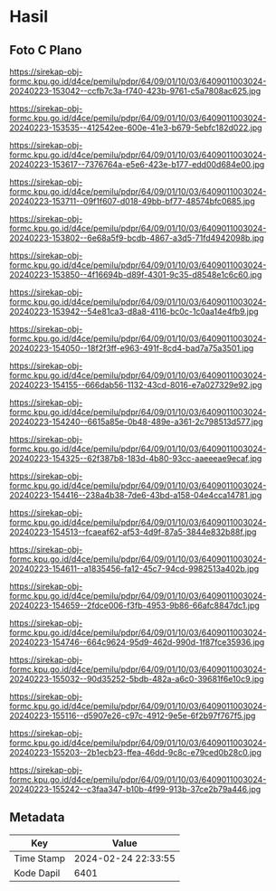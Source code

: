 # Hasil

## Foto C Plano

https://sirekap-obj-formc.kpu.go.id/d4ce/pemilu/pdpr/64/09/01/10/03/6409011003024-20240223-153042--ccfb7c3a-f740-423b-9761-c5a7808ac625.jpg

https://sirekap-obj-formc.kpu.go.id/d4ce/pemilu/pdpr/64/09/01/10/03/6409011003024-20240223-153535--412542ee-600e-41e3-b679-5ebfc182d022.jpg

https://sirekap-obj-formc.kpu.go.id/d4ce/pemilu/pdpr/64/09/01/10/03/6409011003024-20240223-153617--7376764a-e5e6-423e-b177-edd00d684e00.jpg

https://sirekap-obj-formc.kpu.go.id/d4ce/pemilu/pdpr/64/09/01/10/03/6409011003024-20240223-153711--09f1f607-d018-49bb-bf77-48574bfc0685.jpg

https://sirekap-obj-formc.kpu.go.id/d4ce/pemilu/pdpr/64/09/01/10/03/6409011003024-20240223-153802--6e68a5f9-bcdb-4867-a3d5-71fd4942098b.jpg

https://sirekap-obj-formc.kpu.go.id/d4ce/pemilu/pdpr/64/09/01/10/03/6409011003024-20240223-153850--4f16694b-d89f-4301-9c35-d8548e1c6c60.jpg

https://sirekap-obj-formc.kpu.go.id/d4ce/pemilu/pdpr/64/09/01/10/03/6409011003024-20240223-153942--54e81ca3-d8a8-4116-bc0c-1c0aa14e4fb9.jpg

https://sirekap-obj-formc.kpu.go.id/d4ce/pemilu/pdpr/64/09/01/10/03/6409011003024-20240223-154050--18f2f3ff-e963-491f-8cd4-bad7a75a3501.jpg

https://sirekap-obj-formc.kpu.go.id/d4ce/pemilu/pdpr/64/09/01/10/03/6409011003024-20240223-154155--666dab56-1132-43cd-8016-e7a027329e92.jpg

https://sirekap-obj-formc.kpu.go.id/d4ce/pemilu/pdpr/64/09/01/10/03/6409011003024-20240223-154240--6615a85e-0b48-489e-a361-2c798513d577.jpg

https://sirekap-obj-formc.kpu.go.id/d4ce/pemilu/pdpr/64/09/01/10/03/6409011003024-20240223-154325--62f387b8-183d-4b80-93cc-aaeeeae9ecaf.jpg

https://sirekap-obj-formc.kpu.go.id/d4ce/pemilu/pdpr/64/09/01/10/03/6409011003024-20240223-154416--238a4b38-7de6-43bd-a158-04e4cca14781.jpg

https://sirekap-obj-formc.kpu.go.id/d4ce/pemilu/pdpr/64/09/01/10/03/6409011003024-20240223-154513--fcaeaf62-af53-4d9f-87a5-3844e832b88f.jpg

https://sirekap-obj-formc.kpu.go.id/d4ce/pemilu/pdpr/64/09/01/10/03/6409011003024-20240223-154611--a1835456-fa12-45c7-94cd-9982513a402b.jpg

https://sirekap-obj-formc.kpu.go.id/d4ce/pemilu/pdpr/64/09/01/10/03/6409011003024-20240223-154659--2fdce006-f3fb-4953-9b86-66afc8847dc1.jpg

https://sirekap-obj-formc.kpu.go.id/d4ce/pemilu/pdpr/64/09/01/10/03/6409011003024-20240223-154746--664c9624-95d9-462d-990d-1f87fce35936.jpg

https://sirekap-obj-formc.kpu.go.id/d4ce/pemilu/pdpr/64/09/01/10/03/6409011003024-20240223-155032--90d35252-5bdb-482a-a6c0-39681f6e10c9.jpg

https://sirekap-obj-formc.kpu.go.id/d4ce/pemilu/pdpr/64/09/01/10/03/6409011003024-20240223-155116--d5907e26-c97c-4912-9e5e-6f2b97f767f5.jpg

https://sirekap-obj-formc.kpu.go.id/d4ce/pemilu/pdpr/64/09/01/10/03/6409011003024-20240223-155203--2b1ecb23-ffea-46dd-9c8c-e79ced0b28c0.jpg

https://sirekap-obj-formc.kpu.go.id/d4ce/pemilu/pdpr/64/09/01/10/03/6409011003024-20240223-155242--c3faa347-b10b-4f99-913b-37ce2b79a446.jpg


## Metadata

| Key        | Value               |
| ---------- | ------------------- |
| Time Stamp | 2024-02-24 22:33:55 |
| Kode Dapil | 6401                |



